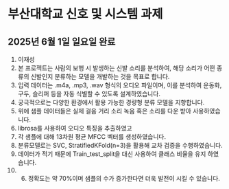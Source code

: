 # 부산대학교 신호 및 시스템 과제
## 2025년 6월 1일 일요일 완료
1. 이재성
2. 본 프로젝트는 사람의 보행 시 발생하는 신발 소리를 분석하여, 해당 소리가 어떤 종류의 신발인지 분류하는 모델을 개발하는 것을 목표로 합니다.
3. 입력 데이터는 .m4a, .mp3, .wav 형식의 오디오 파일이며, 이를 분석하여 운동화, 구두, 슬리퍼 등을 자동 식별할 수 있도록 설계하였습니다.
4. 궁극적으로는 다양한 환경에서 활용 가능한 경량형 분류 모델을 지향합니다.
5. 위에 샘플 데이터들은 실제 걸음 거리 소리 녹음 혹은 소리를 다운 받아 사용하였습니다.
6. librosa를 사용하여 오디오 특징을 추출하였고
7. 각 샘플에 대해 13차원 평균 MFCC 벡터를 생성하였습니다.
8. 분류모델로는 SVC, StratifiedKFold(n=3)을 활용해 교차 검증을 수행하였습니다.
9. 데이터가 적기 때문에 Train_test_split을 대신 사용하여 클래스 비율을 유지 하였습니다.
10. 6. 정확도는 약 70%이며 샘플의 수가 증가한다면 더욱 발전이 시킬 수 있습니다.
